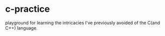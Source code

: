# c-practice
playground for learning the intricacies I've previously avoided of the C(and C++) language.
